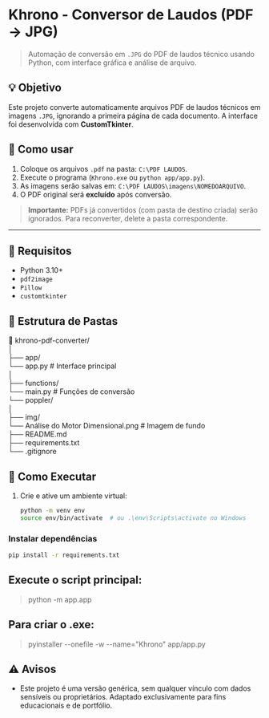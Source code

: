 # Khrono - Conversor de Laudos (PDF → JPG)
> Automação de conversão em `.JPG` do PDF de laudos técnico usando Python, com interface gráfica e análise de arquivo.

## 💡 Objetivo

Este projeto converte automaticamente arquivos PDF de laudos técnicos em imagens `.JPG`, ignorando a primeira página de cada documento. A interface foi desenvolvida com **CustomTkinter**.

## 🚀 Como usar

1. Coloque os arquivos `.pdf` na pasta: `C:\PDF LAUDOS`.
2. Execute o programa (`Khrono.exe` ou `python app/app.py`).
3. As imagens serão salvas em: `C:\PDF LAUDOS\imagens\NOMEDOARQUIVO`.
4. O PDF original será **excluído** após conversão.

> **Importante:** PDFs já convertidos (com pasta de destino criada) serão ignorados. Para reconverter, delete a pasta correspondente.

---

## 🧰 Requisitos

- Python 3.10+
- `pdf2image`
- `Pillow`
- `customtkinter`

## 📁 Estrutura de Pastas
📁 khrono-pdf-converter/<br>
│<br>
├── app/<br>
      └── app.py                # Interface principal<br>
│<br>
├── functions/<br>
      └── main.py               # Funções de conversão<br>
      └── poppler/<br>
│<br>
├── img/<br>
      └── Análise do Motor Dimensional.png  # Imagem de fundo<br>
├── README.md<br>
├── requirements.txt<br>
└── .gitignore<br>

## 🧪 Como Executar

1. Crie e ative um ambiente virtual:
   ```bash
   python -m venv env
   source env/bin/activate  # ou .\env\Scripts\activate no Windows

### Instalar dependências

```bash
pip install -r requirements.txt
```

## Execute o script principal:
> python -m app.app

## Para criar o .exe:
> pyinstaller --onefile -w --name="Khrono" app/app.py

## ⚠️ Avisos
- Este projeto é uma versão genérica, sem qualquer vínculo com dados sensíveis ou proprietários. Adaptado exclusivamente para fins educacionais e de portfólio.
